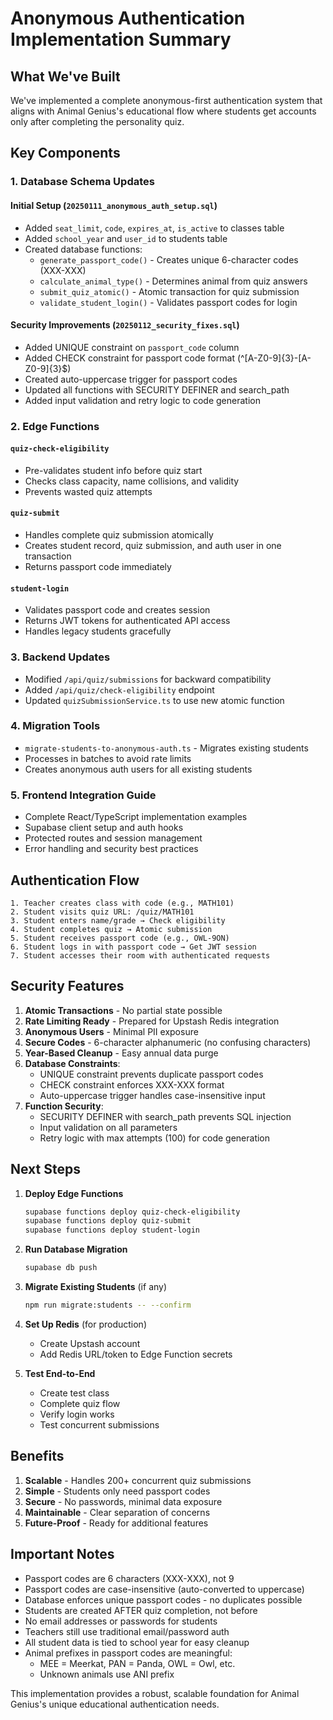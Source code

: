# Anonymous Authentication Implementation Summary

## What We've Built

We've implemented a complete anonymous-first authentication system that aligns with Animal Genius's educational flow where students get accounts only after completing the personality quiz.

## Key Components

### 1. Database Schema Updates

#### Initial Setup (`20250111_anonymous_auth_setup.sql`)
- Added `seat_limit`, `code`, `expires_at`, `is_active` to classes table
- Added `school_year` and `user_id` to students table  
- Created database functions:
  - `generate_passport_code()` - Creates unique 6-character codes (XXX-XXX)
  - `calculate_animal_type()` - Determines animal from quiz answers
  - `submit_quiz_atomic()` - Atomic transaction for quiz submission
  - `validate_student_login()` - Validates passport codes for login

#### Security Improvements (`20250112_security_fixes.sql`)
- Added UNIQUE constraint on `passport_code` column
- Added CHECK constraint for passport code format (^[A-Z0-9]{3}-[A-Z0-9]{3}$)
- Created auto-uppercase trigger for passport codes
- Updated all functions with SECURITY DEFINER and search_path
- Added input validation and retry logic to code generation

### 2. Edge Functions

#### `quiz-check-eligibility`
- Pre-validates student info before quiz start
- Checks class capacity, name collisions, and validity
- Prevents wasted quiz attempts

#### `quiz-submit`  
- Handles complete quiz submission atomically
- Creates student record, quiz submission, and auth user in one transaction
- Returns passport code immediately

#### `student-login`
- Validates passport code and creates session
- Returns JWT tokens for authenticated API access
- Handles legacy students gracefully

### 3. Backend Updates

- Modified `/api/quiz/submissions` for backward compatibility
- Added `/api/quiz/check-eligibility` endpoint
- Updated `quizSubmissionService.ts` to use new atomic function

### 4. Migration Tools

- `migrate-students-to-anonymous-auth.ts` - Migrates existing students
- Processes in batches to avoid rate limits
- Creates anonymous auth users for all existing students

### 5. Frontend Integration Guide

- Complete React/TypeScript implementation examples
- Supabase client setup and auth hooks
- Protected routes and session management
- Error handling and security best practices

## Authentication Flow

```
1. Teacher creates class with code (e.g., MATH101)
2. Student visits quiz URL: /quiz/MATH101
3. Student enters name/grade → Check eligibility
4. Student completes quiz → Atomic submission
5. Student receives passport code (e.g., OWL-9ON)
6. Student logs in with passport code → Get JWT session
7. Student accesses their room with authenticated requests
```

## Security Features

1. **Atomic Transactions** - No partial state possible
2. **Rate Limiting Ready** - Prepared for Upstash Redis integration
3. **Anonymous Users** - Minimal PII exposure
4. **Secure Codes** - 6-character alphanumeric (no confusing characters)
5. **Year-Based Cleanup** - Easy annual data purge
6. **Database Constraints**:
   - UNIQUE constraint prevents duplicate passport codes
   - CHECK constraint enforces XXX-XXX format
   - Auto-uppercase trigger handles case-insensitive input
7. **Function Security**:
   - SECURITY DEFINER with search_path prevents SQL injection
   - Input validation on all parameters
   - Retry logic with max attempts (100) for code generation

## Next Steps

1. **Deploy Edge Functions**
   ```bash
   supabase functions deploy quiz-check-eligibility
   supabase functions deploy quiz-submit
   supabase functions deploy student-login
   ```

2. **Run Database Migration**
   ```bash
   supabase db push
   ```

3. **Migrate Existing Students** (if any)
   ```bash
   npm run migrate:students -- --confirm
   ```

4. **Set Up Redis** (for production)
   - Create Upstash account
   - Add Redis URL/token to Edge Function secrets

5. **Test End-to-End**
   - Create test class
   - Complete quiz flow
   - Verify login works
   - Test concurrent submissions

## Benefits

1. **Scalable** - Handles 200+ concurrent quiz submissions
2. **Simple** - Students only need passport codes
3. **Secure** - No passwords, minimal data exposure
4. **Maintainable** - Clear separation of concerns
5. **Future-Proof** - Ready for additional features

## Important Notes

- Passport codes are 6 characters (XXX-XXX), not 9
- Passport codes are case-insensitive (auto-converted to uppercase)
- Database enforces unique passport codes - no duplicates possible
- Students are created AFTER quiz completion, not before
- No email addresses or passwords for students
- Teachers still use traditional email/password auth
- All student data is tied to school year for easy cleanup
- Animal prefixes in passport codes are meaningful:
  - MEE = Meerkat, PAN = Panda, OWL = Owl, etc.
  - Unknown animals use ANI prefix

This implementation provides a robust, scalable foundation for Animal Genius's unique educational authentication needs.